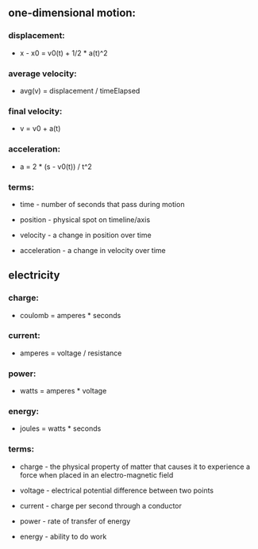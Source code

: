 ## one-dimensional motion:
### displacement:
- x - x0 = v0(t) + 1/2 * a(t)^2

### average velocity:
- avg(v) = displacement / timeElapsed

### final velocity:
- v = v0 + a(t)

### acceleration:
- a = 2 * (s - v0(t)) / t^2

### terms:
- time - number of seconds that pass during motion

- position - physical spot on timeline/axis

- velocity - a change in position over time

- acceleration - a change in velocity over time

## electricity
### charge:
- coulomb = amperes * seconds

### current:
- amperes = voltage / resistance

### power:
- watts = amperes * voltage

### energy: 
- joules = watts * seconds

### terms:
- charge - the physical property of matter that causes it to experience a force when placed in an electro-magnetic field

- voltage - electrical potential difference between two points

- current - charge per second through a conductor

- power - rate of transfer of energy

- energy - ability to do work
